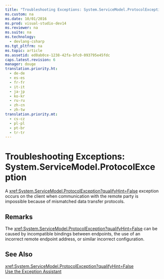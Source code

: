```yaml
---
title: "Troubleshooting Exceptions: System.ServiceModel.ProtocolException"
ms.custom: na
ms.date: 10/01/2016
ms.prod: visual-studio-dev14
ms.reviewer: na
ms.suite: na
ms.technology: 
  - devlang-csharp
ms.tgt_pltfrm: na
ms.topic: article
ms.assetid: ed0ab0ce-1238-42fa-bfc0-093795e45fdc
caps.latest.revision: 6
manager: douge
translation.priority.ht: 
  - de-de
  - es-es
  - fr-fr
  - it-it
  - ja-jp
  - ko-kr
  - ru-ru
  - zh-cn
  - zh-tw
translation.priority.mt: 
  - cs-cz
  - pl-pl
  - pt-br
  - tr-tr
---
```

# Troubleshooting Exceptions: System.ServiceModel.ProtocolException
A <xref:System.ServiceModel.ProtocolException?qualifyHint=False> exception occurs on the client when communication with the remote party is impossible because of mismatched data transfer protocols.  
  
## Remarks  
 The <xref:System.ServiceModel.ProtocolException?qualifyHint=False> can be caused by incompatible bindings between endpoints, the use of an incorrect remote endpoint address, or similar incorrect configuration.  
  
## See Also  
 <xref:System.ServiceModel.ProtocolException?qualifyHint=False>   
 [Use the Exception Assistant](../Topic/How%20to:%20Use%20the%20Exception%20Assistant.md)